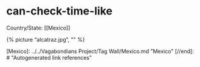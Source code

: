 # can-check-time-like

Country/State: [[Mexico]]

{% picture “alcatraz.jpg”, "" %}

[//begin]: # "Autogenerated link references for markdown compatibility"
[Mexico]: ../../Vagabondians Project/Tag Wall/Mexico.md "Mexico"
[//end]: # "Autogenerated link references"